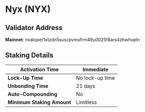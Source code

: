 # Nyx (NYX)

## **Validator Address**

**Mainnet**: nvaloper1xtzdn5suscpvmsfrm49u0025f8ars4zhwhupln

## Staking Details

| **Activation Time**        | Immediate       |
| -------------------------- | --------------- |
| **Lock-Up Time**           | No lock-up time |
| **Unbonding Time**         | 21 days         |
| **Auto-Compounding**       | No              |
| **Minimum Staking Amount** | Limitless       |

